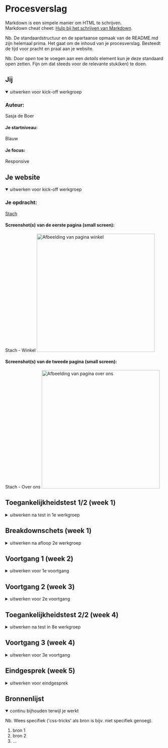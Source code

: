 # Procesverslag
Markdown is een simpele manier om HTML te schrijven.  
Markdown cheat cheet: [Hulp bij het schrijven van Markdown](https://github.com/adam-p/markdown-here/wiki/Markdown-Cheatsheet).

Nb. De standaardstructuur en de spartaanse opmaak van de README.md zijn helemaal prima. Het gaat om de inhoud van je procesverslag. Besteedt de tijd voor pracht en praal aan je website.

Nb. Door *open* toe te voegen aan een *details* element kun je deze standaard open zetten. Fijn om dat steeds voor de relevante stuk(ken) te doen.





## Jij

<details open>
  <summary>uitwerken voor kick-off werkgroep</summary>

  ### Auteur:
  Sasja de Boer

  #### Je startniveau:
  Blauw

  #### Je focus:
  Responsive
 
</details>





## Je website

<details open>
  <summary>uitwerken voor kick-off werkgroep</summary>

  ### Je opdracht:
  <a href="https://stach-food.nl">Stach</a>

  #### Screenshot(s) van de eerste pagina (small screen): 
  Stach - Winkel
  <img src="readme-images/winkels" width="375px" alt="Afbeelding van pagina winkel">

  #### Screenshot(s) van de tweede pagina (small screen):
  Stach - Over ons
  <img src="readme-images/overons.png" width="375px" alt="Afbeelding van pagina over ons">
 
</details>



## Toegankelijkheidstest 1/2 (week 1)

<details>
  <summary>uitwerken na test in 1e werkgroep</summary>

  ### Bevindingen
  Lijst met je bevindingen die in de test naar voren kwamen:

  #### Screenreader
  Hier korte omschrijving (met indien nodig afbeeldingen)

  Hier een omschrijving van hoe het opgelost kan worden (met indien nodig afbeeldingen)


  #### Muis en Toetsenbord 
  Hier korte omschrijving (met indien nodig afbeeldingen)

  Hier een omschrijving van hoe het opgelost kan worden (met indien nodig afbeeldingen)


  #### Motoriek (shocks, elastiekjes)
  Hier korte omschrijving (met indien nodig afbeeldingen)

  Hier een omschrijving van hoe het opgelost kan worden (met indien nodig afbeeldingen)


  #### Visueel (brillen, contrast, kleurenblind, dark/light). 
  Hier korte omschrijving (met indien nodig afbeeldingen)

  Hier een omschrijving van hoe het opgelost kan worden (met indien nodig afbeeldingen)

</details>



## Breakdownschets (week 1)

<details>
  <summary>uitwerken na afloop 2e werkgroep</summary>

  ### Eerste pagina: 
  <img src="readme-images/pagina1.png" width="375px" alt="Breakdownschets pagina 1">

  ### Tweede pagina:
  <img src="readme-images/pagina2.png" width="375px" alt="Breakdownschets pagina 2">


</details>





## Voortgang 1 (week 2)

<details>
  <summary>uitwerken voor 1e voortgang</summary>

  ### Stand van zaken
  De opdrachten maken ging vaak wel goed. Ik kon van de blauwe piste vaak alle opdrachten wel maken, maar rood lukte nog niet. Met de website maken was ik eerst begonnen om alle content erin te zetten en toen wilde ik beginnen aan de css, maar het werd een beetje rommelig. Ik heb toen ervoor gekozen om gewoon bovenaan de pagina te beginnen en zo verder naar beneden te werken. Ik vind het wel nog lastig om wat we in de opdrachten leren toe te passen op de website, ik weet soms nog niet precies wat ik waarvoor kan/moet gebruiken. Daardoor duurt alles veel langer en ben ik heel veel aan het op- en uitzoeken.
  


  ### Agenda voor meeting
  samen met je groepje opstellen

  | Jeannet                      | Mischa             | Naïm         | Sasja                             |
  | ---                          | ---                | ---          | ---                               |
  | Video readme                 | Witruimte          | ...          | Hamburgermenu responsive          |
  | Dynamische breakdown schets  | ...                | ...          | Wanneer flexbox, grid of position |             
  | ...                          | ...                | ...          | ...                               |


  ### Verslag van meeting
  hier na afloop snel de uitkomsten van de meeting vastleggen

  - Menubalk met hamburger menu komt volgende week met javascript, dus eerst verder werken aan de site en dan volgende week daar naar kijken. Het handigste is om te beginnen met een klein scherm met daar een hamburger menu en dan een @media te gebruiken wanneer het scherm groter word.
  - De echte website zit best goed in elkaar dus daar goed kijken wat zij gebruiken en dat overnemen. Voor de verschillende winkels/steden flexbox gebruiken met flexwrap en een max-width gebruiken om ervoor te zorgen dat er niet te veel naast elkaar staan.


</details>





## Voortgang 2 (week 3)

<details>
  <summary>uitwerken voor 2e voortgang</summary>

  ### Stand van zaken
  Het is mij een soort van geluk om het hamburger menu voor elkar te krijgen. Eigenlijk wil ik nog dat als het scherm groot genoeg is dat dan het hamburger menu weer weggaat, maar ik ga nog kijken of ik dat verder wil uitzoeken. Voor de rest ben ik wel al redelijk goed op weg, ik heb wel met een paar dingen dat ik niet zo goed weet hoe ik dat zelf kan oplossen.


  ### Agenda voor meeting
  samen met je groepje opstellen

  | Jeannet    | Mischa    | Naïm    | Sasja                             |
  | ---        | ---       | ---     | ---                               |
  | ---        | ---       | ...     | In het midden krijgen             |
  | ---        | ---       | ...     | Het stukje met plaatje en tekst van Utrecht en hoe dat goed onder elkaar komt en als de ruimte er is dat het dan naast elkaar is. |             
  | ...        | ...       | ...     | ...                               |


  ### Verslag van meeting
  hier na afloop snel de uitkomsten van de meeting vastleggen

  - punt 1
  - punt 2
  - nog een punt
- ...

</details>





## Toegankelijkheidstest 2/2 (week 4)

<details>
  <summary>uitwerken na test in 8e werkgroep</summary>

  ### Bevindingen
  Lijst met je bevindingen die in de test naar voren kwamen (geef ook aan wat er verbeterd is):

  #### Screenreader
  Hier korte omschrijving (met indien nodig afbeeldingen)

  Hier een omschrijving van hoe het opgelost kan worden (met indien nodig afbeeldingen)


  #### Muis en Toetsenbord 
  Hier korte omschrijving (met indien nodig afbeeldingen)

  Hier een omschrijving van hoe het opgelost kan worden (met indien nodig afbeeldingen)


  #### Motoriek (shocks, elastiekjes)
  Hier korte omschrijving (met indien nodig afbeeldingen)

  Hier een omschrijving van hoe het opgelost kan worden (met indien nodig afbeeldingen)


  #### Visueel (brillen, contrast, kleurenblind, dark/light). 
  Hier korte omschrijving (met indien nodig afbeeldingen)

  Hier een omschrijving van hoe het opgelost kan worden (met indien nodig afbeeldingen)

</details>





## Voortgang 3 (week 4)

<details>
  <summary>uitwerken voor 3e voortgang</summary>

  ### Stand van zaken
  hier dit ging goed & dit was lastig (neem ook screenshots op van delen van je website en code)


  ### Agenda voor meeting
  samen met je groepje opstellen

  | student 1      | student 2          | student 3    | student 4        |
  | ---            | ---                | ---          | ---              |
  | dit bespreken  | en dit             | en ik dit    | en dan ik dat    |
  | en dat ook nog | dit als er tijd is | nog een punt | dit wil ik zeker |
  | ...            | ...                | ...          | ...              |


  ### Verslag van meeting
  hier na afloop snel de uitkomsten van de meeting vastleggen

  - punt 1
  - punt 2
  - nog een punt
  - ...

</details>





## Eindgesprek (week 5)

<details>
  <summary>uitwerken voor eindgesprek</summary>

  ### Je uitkomst - karakteristiek screenshots:
  <img src="readme-images/dummy-plaatje.jpg" width="375px" alt="uitomst opdracht 1">


  ### Dit ging goed/Heb ik geleerd: 
  Korte omschrijving met plaatjes

  <img src="readme-images/dummy-plaatje.jpg" width="375px" alt="top">


  ### Dit was lastig/Is niet gelukt:
  Korte omschrijving met plaatjes

  <img src="readme-images/dummy-plaatje.jpg" width="375px" alt="bummer">
</details>





## Bronnenlijst

<details open>
  <summary>continu bijhouden terwijl je werkt</summary>

  Nb. Wees specifiek ('css-tricks' als bron is bijv. niet specifiek genoeg).

  1. bron 1
  2. bron 2
  3. ...

</details>